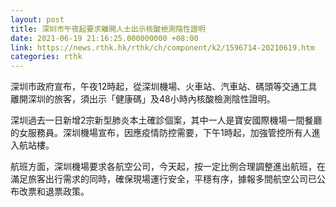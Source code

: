 ```yaml
---
layout: post
title: 深圳市午夜起要求離開人士出示核酸檢測陰性證明
date: 2021-06-19 21:16:25.000000000 +08:00
link: https://news.rthk.hk/rthk/ch/component/k2/1596714-20210619.htm
categories: rthk
---
```


深圳市政府宣布，午夜12時起，從深圳機場、火車站、汽車站、碼頭等交通工具離開深圳的旅客，須出示「健康碼」及48小時內核酸檢測陰性證明。

深圳過去一日新增2宗新型肺炎本土確診個案，其中一人是寶安國際機場一間餐廳的女服務員。深圳機場宣布，因應疫情防控需要，下午1時起，加強管控所有人進入航站樓。

航班方面，深圳機場要求各航空公司，今天起，按一定比例合理調整進出航班，在滿足旅客出行需求的同時，確保現場運行安全，平穩有序，據報多間航空公司已公布改票和退票政策。
